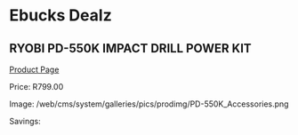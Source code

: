 
# Ebucks Dealz
## RYOBI PD-550K IMPACT DRILL POWER KIT
[Product Page](https://www.ebucks.com/web/shop/productSelected.do?prodId=1067931354&catId=717324798)

Price: R799.00

Image: /web/cms/system/galleries/pics/prodimg/PD-550K_Accessories.png

Savings: 


	